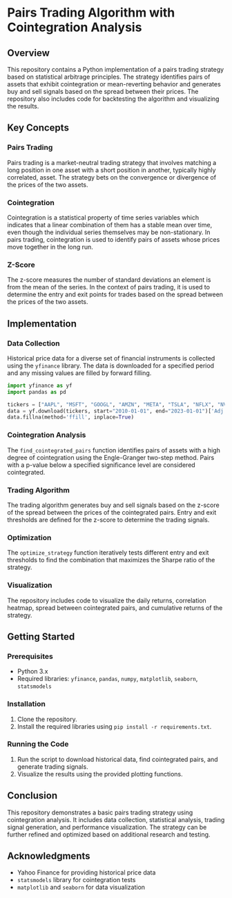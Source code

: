 # Pairs Trading Algorithm with Cointegration Analysis

## Overview

This repository contains a Python implementation of a pairs trading strategy based on statistical arbitrage principles. The strategy identifies pairs of assets that exhibit cointegration or mean-reverting behavior and generates buy and sell signals based on the spread between their prices. The repository also includes code for backtesting the algorithm and visualizing the results.

## Key Concepts

### Pairs Trading
Pairs trading is a market-neutral trading strategy that involves matching a long position in one asset with a short position in another, typically highly correlated, asset. The strategy bets on the convergence or divergence of the prices of the two assets.

### Cointegration
Cointegration is a statistical property of time series variables which indicates that a linear combination of them has a stable mean over time, even though the individual series themselves may be non-stationary. In pairs trading, cointegration is used to identify pairs of assets whose prices move together in the long run.

### Z-Score
The z-score measures the number of standard deviations an element is from the mean of the series. In the context of pairs trading, it is used to determine the entry and exit points for trades based on the spread between the prices of the two assets.

## Implementation

### Data Collection
Historical price data for a diverse set of financial instruments is collected using the `yfinance` library. The data is downloaded for a specified period and any missing values are filled by forward filling.

```python
import yfinance as yf
import pandas as pd

tickers = ["AAPL", "MSFT", "GOOGL", "AMZN", "META", "TSLA", "NFLX", "NVDA", "BABA", "INTC", "CSCO", "ORCL", "IBM", "ADBE"]
data = yf.download(tickers, start="2010-01-01", end="2023-01-01")['Adj Close']
data.fillna(method='ffill', inplace=True)
```

### Cointegration Analysis
The `find_cointegrated_pairs` function identifies pairs of assets with a high degree of cointegration using the Engle-Granger two-step method. Pairs with a p-value below a specified significance level are considered cointegrated.


### Trading Algorithm
The trading algorithm generates buy and sell signals based on the z-score of the spread between the prices of the cointegrated pairs. Entry and exit thresholds are defined for the z-score to determine the trading signals.


### Optimization
The `optimize_strategy` function iteratively tests different entry and exit thresholds to find the combination that maximizes the Sharpe ratio of the strategy.


### Visualization
The repository includes code to visualize the daily returns, correlation heatmap, spread between cointegrated pairs, and cumulative returns of the strategy.


## Getting Started

### Prerequisites
- Python 3.x
- Required libraries: `yfinance`, `pandas`, `numpy`, `matplotlib`, `seaborn`, `statsmodels`

### Installation
1. Clone the repository.
2. Install the required libraries using `pip install -r requirements.txt`.

### Running the Code
1. Run the script to download historical data, find cointegrated pairs, and generate trading signals.
2. Visualize the results using the provided plotting functions.

## Conclusion

This repository demonstrates a basic pairs trading strategy using cointegration analysis. It includes data collection, statistical analysis, trading signal generation, and performance visualization. The strategy can be further refined and optimized based on additional research and testing.

## Acknowledgments
- Yahoo Finance for providing historical price data
- `statsmodels` library for cointegration tests
- `matplotlib` and `seaborn` for data visualization
